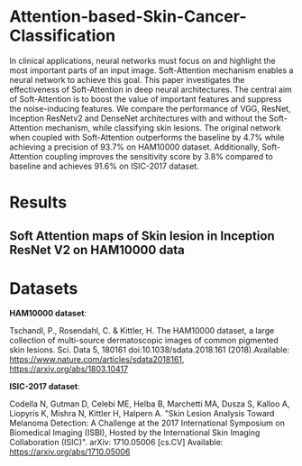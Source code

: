 # Attention-based-Skin-Cancer-Classification

In clinical applications, neural networks must focus on and highlight the most important parts of an input image. Soft-Attention mechanism enables a neural network to achieve this goal. This paper investigates the effectiveness of Soft-Attention in deep neural architectures. The central aim of Soft-Attention is to boost the value of important features and suppress the noise-inducing features. We compare the performance of VGG, ResNet, Inception ResNetv2 and DenseNet architectures with and without the Soft-Attention mechanism, while classifying skin lesions. The original network when coupled with Soft-Attention outperforms the baseline by 4.7% while achieving a precision of 93.7% on HAM10000 dataset. Additionally, Soft-Attention coupling improves the sensitivity score by 3.8% compared to baseline and achieves 91.6% on ISIC-2017 dataset.

# Results
## Soft Attention maps of Skin lesion in Inception ResNet V2 on HAM10000 data



# Datasets

**HAM10000  dataset**:

Tschandl, P., Rosendahl, C. & Kittler, H. The HAM10000 dataset, a large collection of multi-source dermatoscopic images of common pigmented skin lesions. Sci. Data 5, 180161 doi:10.1038/sdata.2018.161 (2018).Available: https://www.nature.com/articles/sdata2018161, https://arxiv.org/abs/1803.10417

**ISIC-2017 dataset**:

Codella N, Gutman D, Celebi ME, Helba B, Marchetti MA, Dusza S, Kalloo A, Liopyris K, Mishra N, Kittler H, Halpern A. "Skin Lesion Analysis Toward Melanoma Detection: A Challenge at the 2017 International Symposium on Biomedical Imaging (ISBI), Hosted by the International Skin Imaging Collaboration (ISIC)". arXiv: 1710.05006 [cs.CV] Available: https://arxiv.org/abs/1710.05006
